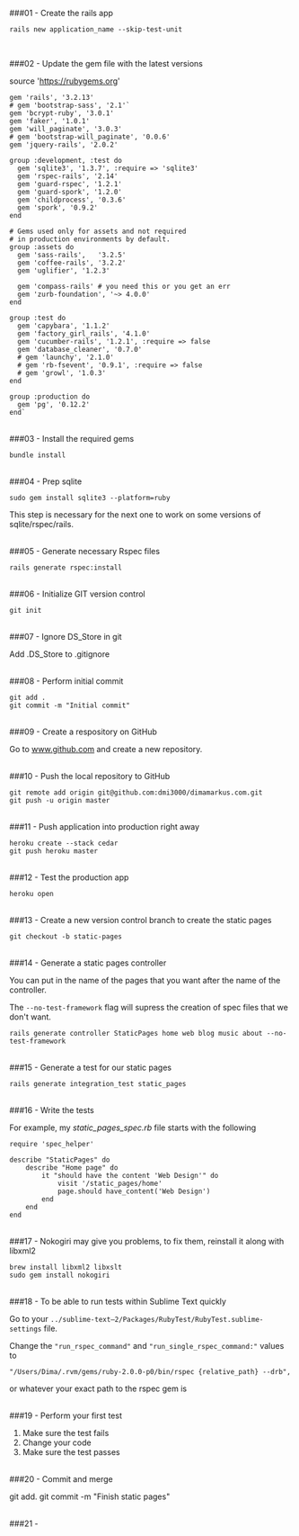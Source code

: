 ###01 - Create the rails app

	rails new application_name --skip-test-unit
  
<br>

###02 - Update the gem file with the latest versions

source 'https://rubygems.org'

	gem 'rails', '3.2.13'
	# gem 'bootstrap-sass', '2.1'`
	gem 'bcrypt-ruby', '3.0.1'
	gem 'faker', '1.0.1'
	gem 'will_paginate', '3.0.3'
	# gem 'bootstrap-will_paginate', '0.0.6'
	gem 'jquery-rails', '2.0.2'

	group :development, :test do
	  gem 'sqlite3', '1.3.7', :require => 'sqlite3'
	  gem 'rspec-rails', '2.14'
	  gem 'guard-rspec', '1.2.1'
	  gem 'guard-spork', '1.2.0'  
	  gem 'childprocess', '0.3.6'
	  gem 'spork', '0.9.2'
	end
	
	# Gems used only for assets and not required
	# in production environments by default.
	group :assets do
	  gem 'sass-rails',   '3.2.5'
	  gem 'coffee-rails', '3.2.2'
	  gem 'uglifier', '1.2.3'
	
	  gem 'compass-rails' # you need this or you get an err
	  gem 'zurb-foundation', '~> 4.0.0'
	end
	
	group :test do
	  gem 'capybara', '1.1.2'
	  gem 'factory_girl_rails', '4.1.0'
	  gem 'cucumber-rails', '1.2.1', :require => false
	  gem 'database_cleaner', '0.7.0'
	  # gem 'launchy', '2.1.0'
	  # gem 'rb-fsevent', '0.9.1', :require => false
	  # gem 'growl', '1.0.3'
	end
	
	group :production do
	  gem 'pg', '0.12.2'
	end`

<br>
###03 - Install the required gems

	bundle install



<br>
###04 - Prep sqlite 

	sudo gem install sqlite3 --platform=ruby

This step is necessary for the next one to work on some versions of sqlite/rspec/rails.

<br>
###05 - Generate necessary Rspec files 

	rails generate rspec:install

<br>
###06 - Initialize GIT version control

	git init
   

<br>
###07 - Ignore DS_Store in git

Add .DS_Store to .gitignore


<br>
###08 - Perform initial commit

	git add .
	git commit -m "Initial commit"


<br>
###09 - Create a respository on GitHub

Go to www.github.com and create a new repository.

<br>
###10 - Push the local repository to GitHub

	git remote add origin git@github.com:dmi3000/dimamarkus.com.git
	git push -u origin master


<br> 
###11 - Push application into production right away

	heroku create --stack cedar
	git push heroku master

<br>
###12 - Test the production app
	
	heroku open


<br>
###13 - Create a new version control branch to create the static pages

	git checkout -b static-pages

<br>
###14 - Generate a static pages controller

You can put in the name of the pages that you want after the name of the controller. 

The `--no-test-framework` flag will supress the creation of spec files that we don't want. 

	rails generate controller StaticPages home web blog music about --no-test-framework


<br>
###15 - Generate a test for our static pages

	rails generate integration_test static_pages


<br>
###16 - Write the tests

For example, my *static_pages_spec.rb* file starts with the following  

	require 'spec_helper'

	describe "StaticPages" do
		describe "Home page" do
			it "should have the content 'Web Design'" do	
				visit '/static_pages/home'
				page.should have_content('Web Design')
			end
		end
	end




<br>
###17 - Nokogiri may give you problems, to fix them, reinstall it along with libxml2 

	brew install libxml2 libxslt
	sudo gem install nokogiri


<br>
###18 - To be able to run tests within Sublime Text quickly

Go to your `../sublime-text–2/Packages/RubyTest/RubyTest.sublime-settings` file.

Change the `"run_rspec_command"` and `"run_single_rspec_command:"` values to  

`"/Users/Dima/.rvm/gems/ruby-2.0.0-p0/bin/rspec {relative_path} --drb",`  

or whatever your exact path to the rspec gem is

<br>
###19 - Perform your first test

1. Make sure the test fails
2. Change your code
3. Make sure the test passes

<br>
###20 - Commit and merge	

git add.
git commit -m "Finish static pages"


<br>
###21 - 









